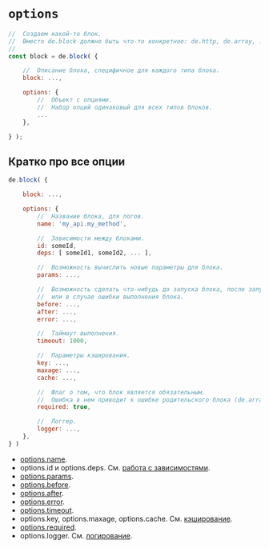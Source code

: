# `options`

```js
//  Создаем какой-то блок.
//  Вместо de.block должно быть что-то конкретное: de.http, de.array, ...
//
const block = de.block( {

    //  Описание блока, специфичное для каждого типа блока.
    block: ...,

    options: {
        //  Объект с опциями.
        //  Набор опций одинаковый для всех типов блоков.
        ...
    },

} );
```

## Кратко про все опции

```js
de.block( {

    block: ...,

    options: {
        //  Название блока, для логов.
        name: 'my_api.my_method',

        //  Зависимости между блоками.
        id: someId,
        deps: [ someId1, someId2, ... ],

        //  Возможность вычислить новые параметры для блока.
        params: ...,

        //  Возможность сделать что-нибудь до запуска блока, после запуска блока
        //  или в случае ошибки выполнения блока.
        before: ...,
        after: ...,
        error: ...,

        //  Таймаут выполнения.
        timeout: 1000,

        //  Параметры кэширования.
        key: ...,
        maxage: ...,
        cache: ...,

        //  Флаг о том, что блок является обязательным.
        //  Ошибка в нем приводит к ошибке родительского блока (de.array или de.object).
        required: true,

        //  Логгер.
        logger: ...,
    },
} )
```

  * [options.name](./options_name.md).
  * options.id и options.deps. См. [работа с зависимостями](./deps.md).
  * [options.params](./options_params.md).
  * [options.before](./options_before.md).
  * [options.after](./options_after.md).
  * [options.error](./options_error.md).
  * [options.timeout](./options_timeout.md).
  * options.key, options.maxage, options.cache. См. [кэширование](./cache.md).
  * [options.required](./options_required.md).
  * options.logger. См. [логирование](./logs.md).

